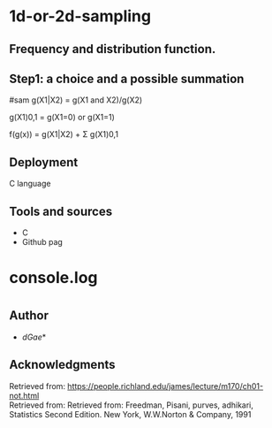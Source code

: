 # 1d-or-2d-sampling
## Frequency and distribution function.

## Step1: a choice and a possible summation 
#sam
g(X1|X2) = g(X1 and X2)/g(X2) 

g(X1)0,1 = g(X1=0) or g(X1=1)

f(g(x)) = g(X1|X2) + Σ g(X1)0,1

## Deployment 
C language 

## Tools and sources

* C
* Github pag
# console.log
#

## Author
* *dGae**

## Acknowledgments
Retrieved from: https://people.richland.edu/james/lecture/m170/ch01-not.html <br>
Retrieved from: Retrieved from: Freedman, Pisani, purves, adhikari, Statistics Second Edition. New York, W.W.Norton & Company, 1991



